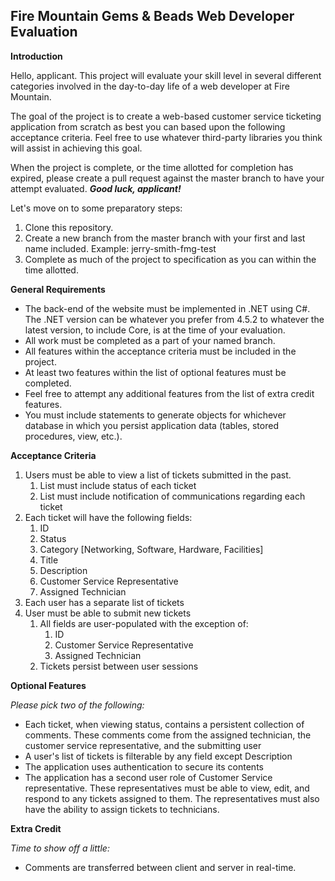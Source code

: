 ## Fire Mountain Gems & Beads Web Developer Evaluation
**Introduction**

Hello, applicant. This project will evaluate your skill level in several different categories involved in the day-to-day life of a web developer at Fire Mountain.

The goal of the project is to create a web-based customer service ticketing application from scratch as best you can based upon the following acceptance criteria. Feel free to use whatever third-party libraries you think will assist in achieving this goal.

When the project is complete, or the time allotted for completion has expired, please create a pull request against the master branch to have your attempt evaluated. ***Good luck, applicant!***

Let's move on to some preparatory steps:

 1. Clone this repository.
 2. Create a new branch from the master branch with your first and last name included.
	 Example: jerry-smith-fmg-test
 3. Complete as much of the project to specification as you can within the time allotted.

**General Requirements**
 - The back-end of the website must be implemented in .NET using C#. The .NET version can be whatever you prefer from 4.5.2 to whatever the latest version, to include Core, is at the time of your evaluation.
 - All work must be completed as a part of your named branch.
 - All features within the acceptance criteria must be included in the project.
 - At least two features within the list of optional features must be completed.
 - Feel free to attempt any additional features from the list of extra credit features.
 - You must include statements to generate objects for whichever database in which you persist application data (tables, stored procedures, view, etc.).

**Acceptance Criteria**
 1. Users must be able to view a list of tickets submitted in the past.
    1. List must include status of each ticket
    2. List must include notification of communications regarding each ticket
 2. Each ticket will have the following fields:
    1. ID
    2. Status
    3. Category [Networking, Software, Hardware, Facilities]
    4. Title
    5. Description
    6. Customer Service Representative
    7. Assigned Technician
 3. Each user has a separate list of tickets
 4. User must be able to submit new tickets
    1. All fields are user-populated with the exception of:
       1. ID
       2. Customer Service Representative
       3. Assigned Technician
    2. Tickets persist between user sessions

**Optional Features**

*Please pick two of the following:*
 - Each ticket, when viewing status, contains a persistent collection of comments. These comments come from the assigned technician, the customer service representative, and the submitting user
 - A user's list of tickets is filterable by any field except Description
 - The application uses authentication to secure its contents
 - The application has a second user role of Customer Service representative. These representatives must be able to view, edit, and respond to any tickets assigned to them. The representatives must also have the ability to assign tickets to technicians.

**Extra Credit**

 *Time to show off a little:*
 - Comments are transferred between client and server in real-time.
